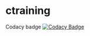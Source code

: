 # ctraining

Codacy badge
[![Codacy Badge](https://app.codacy.com/project/badge/Grade/28932882abd34d258cb01066480cc96b)](https://www.codacy.com/gh/Jinto2021/ctraining/dashboard?utm_source=github.com&amp;utm_medium=referral&amp;utm_content=Jinto2021/ctraining&amp;utm_campaign=Badge_Grade)
